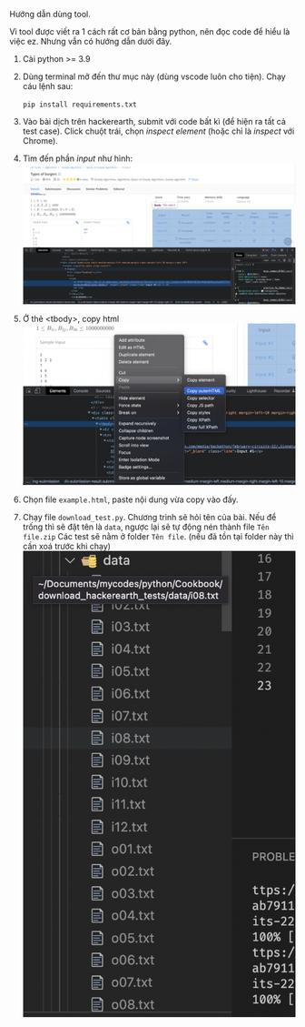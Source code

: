 Hướng dẫn dùng tool.

Vì tool được viết ra 1 cách rất cơ bản bằng python, nên đọc code để hiểu là việc ez. Nhưng vẫn có hướng dẫn dưới đây.

1. Cài python >= 3.9
2. Dùng terminal mở đến thư mục này (dùng vscode luôn cho tiện). Chạy cáu lệnh sau:

    `pip install requirements.txt`
3. Vào bài dịch trên hackerearth, submit với code bất kì (để hiện ra tất cả test case). Click chuột trái, chọn *inspect element* (hoặc chỉ là *inspect* với Chrome).
4. Tìm đến phần *input* như hình:
![plot](imgs/img1.png)
5. Ở thẻ \<tbody\>, copy html
![plot](imgs/img2.png)
6. Chọn file `example.html`, paste nội dung vừa copy vào đấy.
7. Chạy file `download_test.py`. Chương trình sẽ hỏi tên của bài. Nếu để trống thì sẽ đặt tên là `data`, ngược lại sẽ tự động nén thành file `Tên file.zip`
Các test sẽ nằm ở folder `Tên file`.
(nếu đã tồn tại folder này thì cần xoá trước khi chạy)
![plot](imgs/img3.png)
